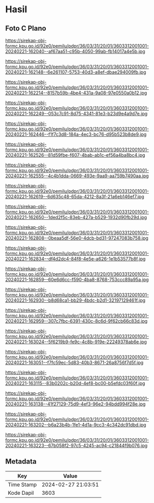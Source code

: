 # Hasil

## Foto C Plano

https://sirekap-obj-formc.kpu.go.id/92e0/pemilu/pdpr/36/03/31/20/01/3603312001001-20240221-162040--af67aa51-c95b-4050-99ab-fb14017a4e5b.jpg

https://sirekap-obj-formc.kpu.go.id/92e0/pemilu/pdpr/36/03/31/20/01/3603312001001-20240221-162148--6e261107-5753-40d3-a8ef-dbae294009fb.jpg

https://sirekap-obj-formc.kpu.go.id/92e0/pemilu/pdpr/36/03/31/20/01/3603312001001-20240221-162214--8157b59b-4be4-431a-9a08-97e0550a0b12.jpg

https://sirekap-obj-formc.kpu.go.id/92e0/pemilu/pdpr/36/03/31/20/01/3603312001001-20240221-162249--053c7c91-8d75-4341-81e3-b23d9e4a9d7e.jpg

https://sirekap-obj-formc.kpu.go.id/92e0/pemilu/pdpr/36/03/31/20/01/3603312001001-20240221-162446--f1f7c3d8-184a-4ec3-bc76-d95b523b8de9.jpg

https://sirekap-obj-formc.kpu.go.id/92e0/pemilu/pdpr/36/03/31/20/01/3603312001001-20240221-162526--81d59fbe-f607-4bab-ab1c-ef56a4ba8bc4.jpg

https://sirekap-obj-formc.kpu.go.id/92e0/pemilu/pdpr/36/03/31/20/01/3603312001001-20240221-162555--4c4b1dda-0669-493e-9aa9-aa759b7490aa.jpg

https://sirekap-obj-formc.kpu.go.id/92e0/pemilu/pdpr/36/03/31/20/01/3603312001001-20240221-162619--6d635c48-65da-4212-8a3f-21a6eb146ef7.jpg

https://sirekap-obj-formc.kpu.go.id/92e0/pemilu/pdpr/36/03/31/20/01/3603312001001-20240221-162650--1ded2f5c-83eb-427a-b529-1932d90fb29d.jpg

https://sirekap-obj-formc.kpu.go.id/92e0/pemilu/pdpr/36/03/31/20/01/3603312001001-20240221-162808--0beaa5df-56e0-4dcb-bd31-97247083b758.jpg

https://sirekap-obj-formc.kpu.go.id/92e0/pemilu/pdpr/36/03/31/20/01/3603312001001-20240221-162834--df4d2dc4-84f8-4e5e-a626-1e1b53577b8f.jpg

https://sirekap-obj-formc.kpu.go.id/92e0/pemilu/pdpr/36/03/31/20/01/3603312001001-20240221-162859--60e6d6cc-f590-4ba8-8768-753ccc89a95a.jpg

https://sirekap-obj-formc.kpu.go.id/92e0/pemilu/pdpr/36/03/31/20/01/3603312001001-20240221-162930--b8d68ca1-bb29-4bdc-b2d1-32197129461f.jpg

https://sirekap-obj-formc.kpu.go.id/92e0/pemilu/pdpr/36/03/31/20/01/3603312001001-20240221-162959--307c7fbc-6391-430c-8c6d-9f62cb66c83d.jpg

https://sirekap-obj-formc.kpu.go.id/92e0/pemilu/pdpr/36/03/31/20/01/3603312001001-20240221-163024--5f6219b9-fe9c-4c8b-919e-22249378ab6e.jpg

https://sirekap-obj-formc.kpu.go.id/92e0/pemilu/pdpr/36/03/31/20/01/3603312001001-20240221-163051--f7fc59ec-5d83-40b3-8671-26a8756f7d5f.jpg

https://sirekap-obj-formc.kpu.go.id/92e0/pemilu/pdpr/36/03/31/20/01/3603312001001-20240221-163115--83b0202c-b20d-4ef8-bc00-b5efdc03f60f.jpg

https://sirekap-obj-formc.kpu.go.id/92e0/pemilu/pdpr/36/03/31/20/01/3603312001001-20240221-163138--41f27129-75d9-4ef3-96e2-94bdd994f28e.jpg

https://sirekap-obj-formc.kpu.go.id/92e0/pemilu/pdpr/36/03/31/20/01/3603312001001-20240221-163202--b6a23b4b-1fe1-4d1a-9cc3-4c342dc91dbd.jpg

https://sirekap-obj-formc.kpu.go.id/92e0/pemilu/pdpr/36/03/31/20/01/3603312001001-20240221-163223--67b058f2-97c5-4245-ac94-c21844f9b076.jpg


## Metadata

| Key        | Value               |
| ---------- | ------------------- |
| Time Stamp | 2024-02-27 21:03:51 |
| Kode Dapil | 3603                |



